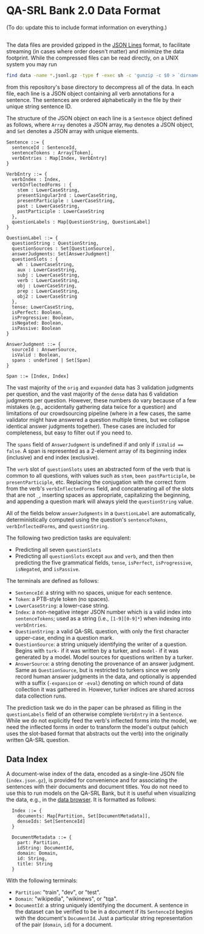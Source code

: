 # QA-SRL Bank 2.0 Data Format

(To do: update this to include format information on everything.)

## 

The data files are provided gzipped in the [JSON Lines](http://jsonlines.org/) format, to facilitate
streaming (in cases where order doesn't matter) and minimize the data footprint.
While the compressed files can be read directly, on a UNIX system you may run
```bash
find data -name *.jsonl.gz -type f -exec sh -c 'gunzip -c $0 > `dirname "$0"`/`basename "$0" .gz`' '{}' \;
```
from this repository's base directory to decompress all of the data.
In each file, each line is a JSON object containing all verb annotations for a sentence.
The sentences are ordered alphabetically in the file by their unique string sentence ID.

The structure of the JSON object on each line is a `Sentence` object defined as follows, where
`Array` denotes a JSON array,
`Map` denotes a JSON object, and
`Set` denotes a JSON array with unique elements.

```
Sentence ::= {
  sentenceId : SentenceId,
  sentenceTokens : Array[Token],
  verbEntries : Map[Index, VerbEntry]
}

VerbEntry ::= {
  verbIndex : Index,
  verbInflectedForms : {
    stem : LowerCaseString,
    presentSingular3rd : LowerCaseString,
    presentParticiple : LowerCaseString,
    past : LowerCaseString,
    pastParticiple : LowerCaseString
  },
  questionLabels : Map[QuestionString, QuestionLabel]
}

QuestionLabel ::= {
  questionString : QuestionString,
  questionSources : Set[QuestionSource],
  answerJudgments: Set[AnswerJudgment]
  questionSlots : {
    wh : LowerCaseString,
    aux : LowerCaseString,
    subj : LowerCaseString,
    verb : LowerCaseString,
    obj : LowerCaseString,
    prep : LowerCaseString,
    obj2 : LowerCaseString
  },
  tense: LowerCaseString,
  isPerfect: Boolean,
  isProgressive: Boolean,
  isNegated: Boolean,
  isPassive: Boolean
}

AnswerJudgment ::= {
  sourceId : AnswerSource,
  isValid : Boolean,
  spans : undefined | Set[Span]
}

Span ::= [Index, Index]
```

The vast majority of the `orig` and `expanded` data has 3 validation judgments per question,
and the vast majority of the `dense` data has 6 validation judgments per question.
However, these numbers do vary because of a few mistakes (e.g., accidentally gathering data twice
for a question) and limitations of our crowdsourcing pipeline (where in a few cases, the same
validator might have answered a question multiple times, but we collapse identical answer judgments
together).  These cases are included for completeness, but easy to filter out if you need to.

The `spans` field of `AnswerJudgment` is undefined if and only if
`isValid == false`. A span is represented as a 2-element array of its beginning
index (inclusive) and end index (exclusive).

The `verb` slot of `questionSlots` uses an abstracted form of the verb that is
common to all questions, with values such as `stem`, `been pastParticiple`,
`be presentParticiple`, etc.
Replacing the conjugation with the correct form from the verb's `verbInflectedForms` field, and
concatenating all of the slots that are not `_`, inserting spaces as appropriate, capitalizing the
beginning, and appending a question mark will always yield the `questionString` value.

All of the fields below `answerJudgments` in a `QuestionLabel` are automatically, deterministically
computed using the question's `sentenceTokens`, `verbInflectedForms`, and `questionString`.

The following two prediction tasks are equivalent:

* Predicting all seven `questionSlots`
* Predicting all `questionSlots` except `aux` and `verb`, and then 
then predicting the five grammatical fields, `tense`, `isPerfect`, `isProgressive`, `isNegated`, and
`isPassive`.

The terminals are defined as follows:

* `SentenceId`: a string with no spaces, unique for each sentence.
* `Token`: a PTB-style token (no spaces).
* `LowerCaseString`: a lower-case string.
* `Index`: a non-negative integer JSON number which is a valid index into `sentenceTokens`;
  used as a string (i.e., `[1-9][0-9]*`) when indexing into `verbEntries`.
* `QuestionString`: a valid QA-SRL question, with only the first character upper-case, ending in a
question mark.
* `QuestionSource`: a string uniquely identifying the writer of a question.
Begins with `turk-` if it was written by a turker, and `model-` if it was
generated by a model. Model sources for questions written by a turker.
* `AnswerSource`: a string denoting the provenance of an answer judgment. Same as `QuestionSource`,
but is restricted to turkers since we only record human answer judgments in the data, and
optionally is appended with a suffix (`-expansion` or `-eval`) denoting on which round of data
collection it was gathered in. However, turker indices are shared across data collection runs.

The prediction task we do in the paper can be phrased as filling in the `questionLabels` field of an
otherwise complete `VerbEntry` in a `Sentence`. While we do not explicitly feed the verb's inflected
forms into the model, we need the inflected forms in order to transform the model's output (which
uses the slot-based format that abstracts out the verb) into the originally written QA-SRL question.

## Data Index

A document-wise index of the data, encoded as a single-line JSON file (`index.json.gz`), is provided
for convenience and for associating the sentences with their documents and document titles. You do
not need to use this to run models on the QA-SRL Bank, but it is useful when visualizing the data,
e.g., in the [data browser](http://browse.qasrl.org). It is formatted as follows:

```
  Index ::= {
    documents: Map[Partition, Set[DocumentMetadata]],
    denseIds: Set[SentenceId]
  }

  DocumentMetadata ::= {
    part: Partition,
    idString: DocumentId,
    domain: Domain,
    id: String,
    title: String
  }
```

With the following terminals:

 * `Partition`: "train", "dev", or "test".
 * `Domain`: "wikipedia", "wikinews", or "tqa".
 * `DocumentId`: a string uniquely identifying the document. A sentence in the dataset can be verified to be in a document if its `SentenceId` begins with the document's `DocumentId`. Just a particular string representation of the pair (`domain`, `id`) for a document.
